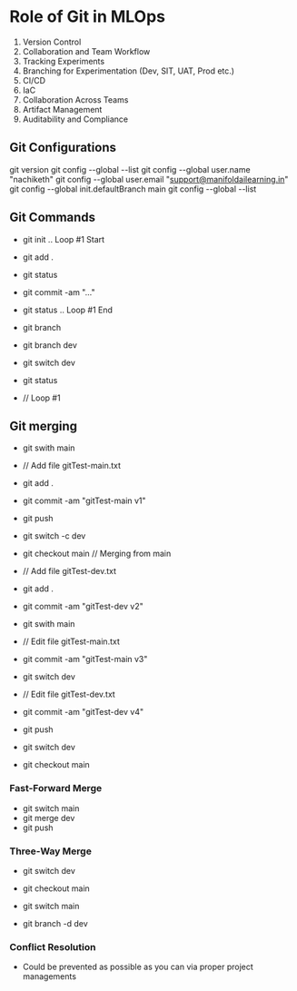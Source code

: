 # Role of Git in MLOps

1. Version Control
2. Collaboration and Team Workflow
3. Tracking Experiments
4. Branching for Experimentation (Dev, SIT, UAT, Prod etc.)
5. CI/CD
6. IaC
7. Collaboration Across Teams
8. Artifact Management
9. Auditability and Compliance

## Git Configurations

git version
git config --global --list
git config --global user.name "nachiketh"
git config --global user.email "support@manifoldailearning.in"
git config --global init.defaultBranch main
git config --global --list

## Git Commands

- git init
.. Loop #1 Start
- git add .
- git status
- git commit -am "..."
- git status
.. Loop #1 End

- git branch
- git branch dev
- git switch dev
- git status
- // Loop #1

## Git merging

- git swith main
- // Add file gitTest-main.txt
- git add .
- git commit -am "gitTest-main v1"
- git push 

- git switch -c dev
- git checkout main // Merging from main
- // Add file gitTest-dev.txt
- git add .
- git commit -am "gitTest-dev v2"

- git swith main
- // Edit file gitTest-main.txt
- git commit -am "gitTest-main v3"

- git switch dev
- // Edit file gitTest-dev.txt
- git commit -am "gitTest-dev v4"
- git push

- git switch dev
- git checkout main

### Fast-Forward Merge
- git switch main
- git merge dev
- git push

### Three-Way Merge
- git switch dev
- git checkout main

- git switch main
- git branch -d dev

### Conflict Resolution
- Could be prevented as possible as you can via proper project managements
